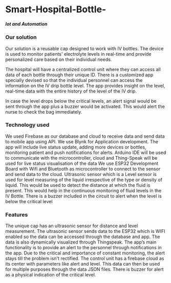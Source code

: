 # Smart-Hospital-Bottle-

##### Iot and Automation

### Our solution
Our solution is a reusable cap designed to work with IV bottles. The device is used to monitor patients' electrolyte levels in real-time and provide personalized care based on their individual needs. 

The hospital will have a centralized control unit where they can access all data of each bottle through their unique ID. There is a customized app specially devised so that the individual personnel can access the information on the IV drip bottle level. The app provides insight on the level, real-time data with the entire history of the level of the IV drip.

In case the level drops below the critical levels, an alert signal would be sent through the app plus a buzzer would be activated. This would alert the nurse to check the bag immediately.


### Technology used
We used Firebase as our database and cloud to receive data and send data to mobile app using API. 
We use Blynk for Application development. The app will include live status update, adding more devices or bottles, monitoring patient and push notifications for alerts. 
Arduino IDE will be used to communicate with the microcontroller, cloud and Thing-Speak will be used for live status visualisation of the data
We use ESP32 Development Board with Wifi and Bluetooth as microcontroller to connect to the sensor and send data to the cloud.
Ultrasonic sensor which is a Level sensor is used for level measuring of the liquid irrespective of the type or density of liquid. This would be used to detect the distance at which the fluid is present. This would help in the continuous monitoring of fluid levels in the IV Bottle. 
There is a buzzer included in the circuit to alert when the level is below the critical level 

### Features
The unique cap has an ultrasonic sensor for distance and level measurement. The ultrasonic sensor sends data to the ESP32 which is WIFI enabled so the data can be accessed through the database and app. The data is also dynamically visualized through Thingspeak. 
The app’s main functionality is to provide an alert to the personnel through notifications in the app. Due to the critical and importance of constant monitoring, the alert stays till the problem isn't rectified. 
The control unit has a firebase cloud as its center with parameters like alert and level. This data can then be used for multiple purposes through the data JSON files.
There is buzzer for alert as a physical indication of the critical level.







